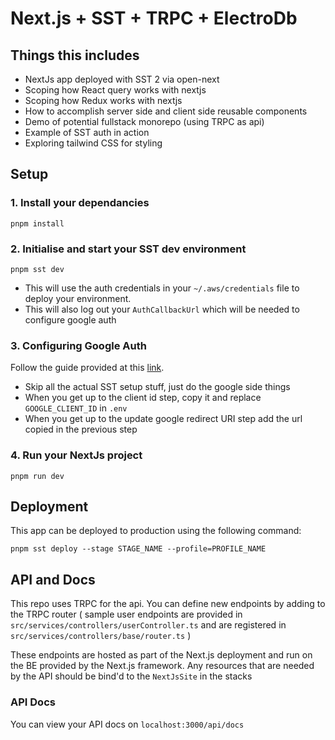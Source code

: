 # Next.js + SST + TRPC + ElectroDb

## Things this includes

- NextJs app deployed with SST 2 via open-next
- Scoping how React query works with nextjs
- Scoping how Redux works with nextjs
- How to accomplish server side and client side reusable components
- Demo of potential fullstack monorepo (using TRPC as api)
- Example of SST auth in action
- Exploring tailwind CSS for styling

## Setup

### 1. Install your dependancies

    pnpm install

### 2. Initialise and start your SST dev environment

    pnpm sst dev

- This will use the auth credentials in your `~/.aws/credentials` file to deploy your environment.
- This will also log out your `AuthCallbackUrl` which will be needed to configure google auth

### 3. Configuring Google Auth

Follow the guide provided at this [link](`https://sst.dev/examples/how-to-add-google-login-to-your-sst-apps.html`).

- Skip all the actual SST setup stuff, just do the google side things
- When you get up to the client id step, copy it and replace `GOOGLE_CLIENT_ID` in `.env`
- When you get up to the update google redirect URI step add the url copied in the previous step

### 4. Run your NextJs project

    pnpm run dev

## Deployment

This app can be deployed to production using the following command:

    pnpm sst deploy --stage STAGE_NAME --profile=PROFILE_NAME

## API and Docs

This repo uses TRPC for the api. You can define new endpoints by adding to the TRPC router ( sample user endpoints are provided in `src/services/controllers/userController.ts` and are registered in `src/services/controllers/base/router.ts` )

These endpoints are hosted as part of the Next.js deployment and run on the BE provided by the Next.js framework. Any resources that are needed by the API should be bind'd to the `NextJsSite` in the stacks

### API Docs

You can view your API docs on `localhost:3000/api/docs`
